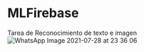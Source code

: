 # MLFirebase
Tarea de Reconocimiento de texto e imagen
![WhatsApp Image 2021-07-28 at 23 36 06](https://user-images.githubusercontent.com/69740167/127432497-12ae0c94-f1de-4be2-891f-31b58b7f53a3.jpeg)
